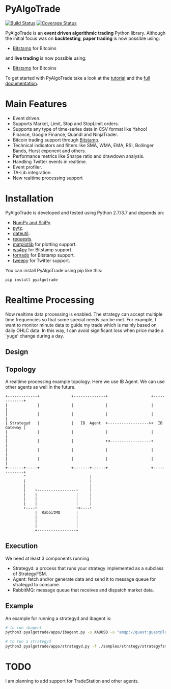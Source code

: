 PyAlgoTrade
===========

[![Build Status](https://travis-ci.org/gbeced/pyalgotrade.png?branch=master)](https://travis-ci.org/gbeced/pyalgotrade)
[![Coverage Status](https://coveralls.io/repos/gbeced/pyalgotrade/badge.svg?branch=master)](https://coveralls.io/r/gbeced/pyalgotrade?branch=master)


PyAlgoTrade is an **event driven algorithmic trading** Python library. Although the initial focus
was on **backtesting**, **paper trading** is now possible using:

 * [Bitstamp](https://www.bitstamp.net/) for Bitcoins

and **live trading** is now possible using:

 * [Bitstamp](https://www.bitstamp.net/) for Bitcoins

To get started with PyAlgoTrade take a look at the [tutorial](http://gbeced.github.io/pyalgotrade/docs/v0.20/html/tutorial.html) and the [full documentation](http://gbeced.github.io/pyalgotrade/docs/v0.20/html/index.html).

# Main Features

 * Event driven.
 * Supports Market, Limit, Stop and StopLimit orders.
 * Supports any type of time-series data in CSV format like Yahoo! Finance, Google Finance, Quandl and NinjaTrader.
 * Bitcoin trading support through [Bitstamp](https://www.bitstamp.net/).
 * Technical indicators and filters like SMA, WMA, EMA, RSI, Bollinger Bands, Hurst exponent and others.
 * Performance metrics like Sharpe ratio and drawdown analysis.
 * Handling Twitter events in realtime.
 * Event profiler.
 * TA-Lib integration.
 * New realtime processing support

# Installation

PyAlgoTrade is developed and tested using Python 2.7/3.7 and depends on:

 * [NumPy and SciPy](http://numpy.scipy.org/).
 * [pytz](http://pytz.sourceforge.net/).
 * [dateutil](https://dateutil.readthedocs.org/en/latest/).
 * [requests](http://docs.python-requests.org/en/latest/).
 * [matplotlib](http://matplotlib.sourceforge.net/) for plotting support.
 * [ws4py](https://github.com/Lawouach/WebSocket-for-Python) for Bitstamp support.
 * [tornado](http://www.tornadoweb.org/en/stable/) for Bitstamp support.
 * [tweepy](https://github.com/tweepy/tweepy) for Twitter support.
 
You can install PyAlgoTrade using pip like this:

```
pip install pyalgotrade
```

# Realtime Processing

Now realtime data processing is enabled. The strategy can accept multiple time frequencies so that some special
needs can be met. For example, I want to monitor minute data to guide my trade which is mainly based on daily
OHLC data. In this way, I can avoid significant loss when price made a `yuge' change during a day.

## Design


## Topology

A realtime processing example topology. Here we use IB Agent. We can use other agents as well in the future.

```
+-------------+              +--------------+                   +-------------+
|             |              |              |                   |             |
|             |              |              |                   |             |
| Strategyd   |              |   IB  Agent  +------------------>+  IB Gateway |
|             |              |              |                   |             |
|             |              |              +<------------------+             |
|             |              |              |                   |             |
|             |              |              |                   |             |
+-------+-----+              +-------+------+                   +-------------+
        ^                            |
        |                            |
        |                            |
        |    +-----------------+     |
        |    |                 |     |
        |    |                 |     |
        |    |                 |     |
        +----+                 +<----+
             |  RabbitMQ       |
             |                 |
             |                 |
             |                 |
             +-----------------+
```

## Execution

We need at least 3 components running

*  Strategyd: a process that runs your strategy implemented as a subclass of StrategyFSM.
*  Agent: fetch and/or generate data and send it to message queue for strategyd to consume.
*  RabbitMQ: message queue that receives and dispatch market data.


## Example
An example for running a strategyd and ibagent is:
```bash
# to run ibagent
python3 pyalgotrade/apps/ibagent.py -s XAUUSD -u "amqp://guest:guest@localhost/%2f"

# to run a strategyd
python3 pyalgotrade/apps/strategyd.py -f ./samples/strategy/strategyfsm.py -s XAUUSD -u "amqp://guest:guest@localhost/%2f"
```


# TODO

I am planning to add support for TradeStation and other agents.